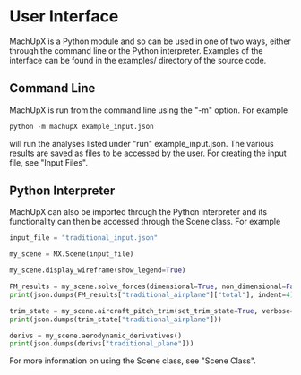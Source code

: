 # User Interface
MachUpX is a Python module and so can be used in one of two ways, either through the command line or the Python interpreter. Examples of the interface can be found in the examples/ directory of the source code.

## Command Line
MachUpX is run from the command line using the "-m" option. For example

```python
python -m machupX example_input.json
```

will run the analyses listed under "run" example_input.json. The various results are saved as files to be accessed by the user. For creating the input file, see "Input Files".

## Python Interpreter
MachUpX can also be imported through the Python interpreter and its functionality can then be accessed through the Scene class. For example

```python
input_file = "traditional_input.json"

my_scene = MX.Scene(input_file)

my_scene.display_wireframe(show_legend=True)

FM_results = my_scene.solve_forces(dimensional=True, non_dimensional=False, verbose=True)
print(json.dumps(FM_results["traditional_airplane"]["total"], indent=4))

trim_state = my_scene.aircraft_pitch_trim(set_trim_state=True, verbose=True)
print(json.dumps(trim_state["traditional_airplane"]))

derivs = my_scene.aerodynamic_derivatives()
print(json.dumps(derivs["traditional_plane"]))
```

For more information on using the Scene class, see "Scene Class".
